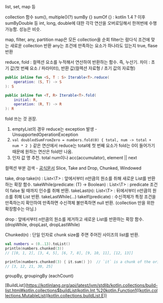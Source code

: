 list, set, map 등


collection 함수
sum(), multiple()(?)
sumBy {}
sumOf {} : kotlin 1.4 ? 이후 sumByDouble 등 int, long, double에 대한 각각 연산을 오버로딩해서 한꺼번에 수행 가능함. 성능은 비슷.




map, filter, any, partition
map은 모든 collection을 순회
filter는 람다식 조건에 맞는 새로운 collection 반환
any는 조건에 만족하는 요소가 하나라도 있는지 true, flase 반환



reduce, fold : 컬렉션 요소를 누적해서 연산하여 반환하는 함수. 즉, 누산기. 
차이 : 초기 값(첫 번째 요소 / 파라미터), 반환 값(컬렉션 자료형 / 초기 값의 자료형)
```kotlin
public inline fun <S, T : S> Iterable<T>.reduce(
    operation: (S, T) -> S
): S

public inline fun <T, R> Iterable<T>.fold(
    initial: R,
    operation: (R, T) -> R
): R
```
fold 쓰는 것 권장.
1. emptyList의 경우 reduce는 exception 발생 - UnsupportedOperationException
2. ```val doubledSumFromZero = numbers.fold(0) { total, num -> total + num * 2 }``` 같은 연산에서 reduce는 total에 첫 번째 요소가 fold는 0이 들어가기 때문에 원하는 연산은 fold만 나옴.
3. 인자 값 명 추천. total num이나 acc(accumulator), element || next


컬렉션 부분 검색 - [공식문서](https://kotlinlang.org/docs/collection-parts.html)
Slice, Take and Drop, Chunked, Windowed

take, drop 
take(n) : List<\T>  : 앞에서부터 n만큼의 원소를 취해 새로운 List를 반환하는 확장 함수.
takeWhile(predicate: (T) -> Boolean) : List<\T> : predicate 조건이 false 될 때까지 인수를 취해 반환.
takeLast(n): List<\T> :  뒤에서부터 n만큼의 원소를 취해 List 반환.
takeLastWhile(...)
takeIf(predicate) : 수신객체가 특정 조건을 만족하는지 확인하여 만족하면 수신객체 불만족하면 null 반환.
	(collection 만을 위한 확장함수는 아님.)

drop : 앞에서부터 n만큼의 원소를 제거하고 새로운 List를 반환하는 확장 함수.
(dropWhile, dropLast, dropLastWhile)


Chunked(n) : 단일 인자로 chunk size를 주면 주어진 사이즈의 list를 반환.
```kotlin
val numbers = (0..13).toList()
println(numbers.chunked(3))
// [[0, 1, 2], [3, 4, 5], [6, 7, 8], [9, 10, 11], [12, 13]]

println(numbers.chunked(3) { it.sum() })  // `it` is a chunk of the original collection
// [3, 12, 21, 30, 25]
```


groupBy, groupingBy (eachCount)


[BuildList](https://kotlinlang.org/api/latest/jvm/stdlib/kotlin.collections/build-list.html#kotlin.collections$buildList(kotlin.Int,%20kotlin.Function1((kotlin.collections.MutableList((kotlin.collections.buildList.E)) 


